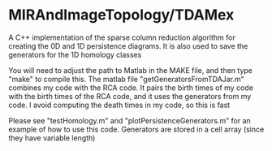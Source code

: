 MIRAndImageTopology/TDAMex
===========

A C++ implementation of the sparse column reduction algorithm for creating the 0D and 1D persistence diagrams.  It is also used to save the generators for the 1D homology classes

You will need to adjust the path to Matlab in the MAKE file, and then type "make" to compile this.  The matlab file "getGeneratorsFromTDAJar.m" combines my code with the RCA code.  It pairs the birth times of my code with the birth times of the RCA code, and it uses the generators from my code.  I avoid computing the death times in my code, so this is fast

Please see "testHomology.m" and "plotPersistenceGenerators.m" for an example of how to use this code.  Generators are stored in a cell array (since they have variable length)
